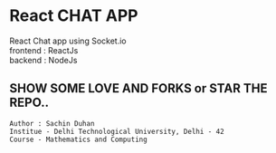 # React CHAT APP
React Chat app using Socket.io <br>
frontend : ReactJs <br>
backend : NodeJs <br>

SHOW SOME LOVE AND FORKS or STAR THE REPO..
---
~~~
Author : Sachin Duhan
Institue - Delhi Technological University, Delhi - 42
Course - Mathematics and Computing
~~~
